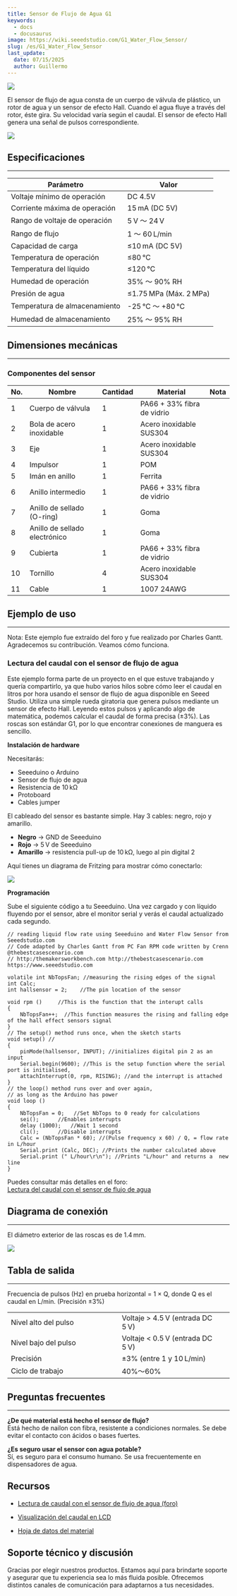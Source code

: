 ```yaml
---
title: Sensor de Flujo de Agua G1
keywords:
  - docs
  - docusaurus
image: https://wiki.seeedstudio.com/G1_Water_Flow_Sensor/
slug: /es/G1_Water_Flow_Sensor
last_update:
  date: 07/15/2025
  author: Guillermo
---
```

![](https://files.seeedstudio.com/wiki/G1_Water_Flow_Sensor/img/G1inch_Water_Flow_sensor.jpeg)

El sensor de flujo de agua consta de un cuerpo de válvula de plástico, un rotor de agua y un sensor de efecto Hall. Cuando el agua fluye a través del rotor, éste gira. Su velocidad varía según el caudal. El sensor de efecto Hall genera una señal de pulsos correspondiente.

[![](https://files.seeedstudio.com/wiki/Seeed-WiKi/docs/images/300px-Get_One_Now_Banner-ragular.png)](https://www.seeedstudio.com/g34-water-flow-sensor-p-1083.html?cPath=144_151)

## Especificaciones

---

| **Parámetro**                    | **Valor**               |
|----------------------------------|--------------------------|
| Voltaje mínimo de operación      | DC 4.5V                  |
| Corriente máxima de operación    | 15 mA (DC 5V)            |
| Rango de voltaje de operación    | 5 V ～ 24 V              |
| Rango de flujo                   | 1 ～ 60 L/min            |
| Capacidad de carga               | ≤10 mA (DC 5V)           |
| Temperatura de operación         | ≤80 ℃                   |
| Temperatura del líquido          | ≤120 ℃                  |
| Humedad de operación             | 35% ～ 90% RH            |
| Presión de agua                  | ≤1.75 MPa (Máx. 2 MPa)   |
| Temperatura de almacenamiento    | -25 ℃ ～ +80 ℃          |
| Humedad de almacenamiento        | 25% ～ 95% RH            |

## Dimensiones mecánicas

---

### Componentes del sensor

<table>
  <thead>
    <tr>
      <th>No.</th>
      <th>Nombre</th>
      <th>Cantidad</th>
      <th>Material</th>
      <th>Nota</th>
    </tr>
  </thead>
  <tbody>
    <tr style={{ fontSize: '90%' }}>
      <td style={{ width: '200px' }}>1</td>
      <td style={{ width: '150px' }}>Cuerpo de válvula</td>
      <td style={{ width: '150px' }}>1</td>
      <td style={{ width: '150px' }}>PA66 + 33% fibra de vidrio</td>
      <td style={{ width: '150px' }}></td>
    </tr>
    <tr style={{ fontSize: '90%' }}>
      <td style={{ width: '200px' }}>2</td>
      <td style={{ width: '150px' }}>Bola de acero inoxidable</td>
      <td style={{ width: '150px' }}>1</td>
      <td style={{ width: '150px' }}>Acero inoxidable SUS304</td>
      <td style={{ width: '150px' }}></td>
    </tr>
    <tr style={{ fontSize: '90%' }}>
      <td>3</td>
      <td>Eje</td>
      <td>1</td>
      <td>Acero inoxidable SUS304</td>
      <td></td>
    </tr>
    <tr style={{ fontSize: '90%' }}>
      <td>4</td>
      <td>Impulsor</td>
      <td>1</td>
      <td>POM</td>
      <td></td>
    </tr>
    <tr style={{ fontSize: '90%' }}>
      <td>5</td>
      <td>Imán en anillo</td>
      <td>1</td>
      <td>Ferrita</td>
      <td></td>
    </tr>
    <tr style={{ fontSize: '90%' }}>
      <td>6</td>
      <td>Anillo intermedio</td>
      <td>1</td>
      <td>PA66 + 33% fibra de vidrio</td>
      <td></td>
    </tr>
    <tr style={{ fontSize: '90%' }}>
      <td>7</td>
      <td>Anillo de sellado (O-ring)</td>
      <td>1</td>
      <td>Goma</td>
      <td></td>
    </tr>
    <tr style={{ fontSize: '90%' }}>
      <td>8</td>
      <td>Anillo de sellado electrónico</td>
      <td>1</td>
      <td>Goma</td>
      <td></td>
    </tr>
    <tr style={{ fontSize: '90%' }}>
      <td>9</td>
      <td>Cubierta</td>
      <td>1</td>
      <td>PA66 + 33% fibra de vidrio</td>
      <td></td>
    </tr>
    <tr style={{ fontSize: '90%' }}>
      <td>10</td>
      <td>Tornillo</td>
      <td>4</td>
      <td>Acero inoxidable SUS304</td>
      <td></td>
    </tr>
    <tr style={{ fontSize: '90%' }}>
      <td>11</td>
      <td>Cable</td>
      <td>1</td>
      <td>1007 24AWG</td>
      <td></td>
    </tr>
  </tbody>
</table>


## Ejemplo de uso

---
<font>Nota: Este ejemplo fue extraído del foro y fue realizado por Charles Gantt. Agradecemos su contribución. Veamos cómo funciona.</font>

### Lectura del caudal con el sensor de flujo de agua

Este ejemplo forma parte de un proyecto en el que estuve trabajando y quería compartirlo, ya que hubo varios hilos sobre cómo leer el caudal en litros por hora usando el sensor de flujo de agua disponible en Seeed Studio. Utiliza una simple rueda giratoria que genera pulsos mediante un sensor de efecto Hall. Leyendo estos pulsos y aplicando algo de matemática, podemos calcular el caudal de forma precisa (±3%). Las roscas son estándar G1, por lo que encontrar conexiones de manguera es sencillo.

**Instalación de hardware**

Necesitarás:

- Seeeduino o Arduino  
- Sensor de flujo de agua  
- Resistencia de 10 kΩ  
- Protoboard  
- Cables jumper  

El cableado del sensor es bastante simple. Hay 3 cables: negro, rojo y amarillo.

- **Negro** → GND de Seeeduino  
- **Rojo** → 5 V de Seeeduino  
- **Amarillo** → resistencia pull-up de 10 kΩ, luego al pin digital 2  

Aquí tienes un diagrama de Fritzing para mostrar cómo conectarlo:

![](https://files.seeedstudio.com/wiki/G1_Water_Flow_Sensor/img/Reading_liquid_flow_rate_with_an_Arduino.jpg)

**Programación**

Sube el siguiente código a tu Seeeduino. Una vez cargado y con líquido fluyendo por el sensor, abre el monitor serial y verás el caudal actualizado cada segundo.

```
// reading liquid flow rate using Seeeduino and Water Flow Sensor from Seeedstudio.com
// Code adapted by Charles Gantt from PC Fan RPM code written by Crenn @thebestcasescenario.com
// http:/themakersworkbench.com http://thebestcasescenario.com https://www.seeedstudio.com

volatile int NbTopsFan; //measuring the rising edges of the signal
int Calc;
int hallsensor = 2;    //The pin location of the sensor

void rpm ()     //This is the function that the interupt calls
{
    NbTopsFan++;  //This function measures the rising and falling edge of the hall effect sensors signal
}
// The setup() method runs once, when the sketch starts
void setup() //
{
    pinMode(hallsensor, INPUT); //initializes digital pin 2 as an input
    Serial.begin(9600); //This is the setup function where the serial port is initialised,
    attachInterrupt(0, rpm, RISING); //and the interrupt is attached
}
// the loop() method runs over and over again,
// as long as the Arduino has power
void loop ()
{
    NbTopsFan = 0;   //Set NbTops to 0 ready for calculations
    sei();      //Enables interrupts
    delay (1000);   //Wait 1 second
    cli();      //Disable interrupts
    Calc = (NbTopsFan * 60); //(Pulse frequency x 60) / Q, = flow rate in L/hour
    Serial.print (Calc, DEC); //Prints the number calculated above
    Serial.print (" L/hour\r\n"); //Prints "L/hour" and returns a  new line
}
```

Puedes consultar más detalles en el foro:  
[Lectura del caudal con el sensor de flujo de agua](https://forum.seeedstudio.com/viewtopic.php?f=4&t=989&p=3632#p3632)

## Diagrama de conexión

---
El diámetro exterior de las roscas es de 1.4 mm.

![](https://files.seeedstudio.com/wiki/G1_Water_Flow_Sensor/img/Wfs-wiring.jpg)

## Tabla de salida

---
Frecuencia de pulsos (Hz) en prueba horizontal = 1 × Q, donde Q es el caudal en L/min. (Precisión ±3%)

<table>
  <tbody>
    <tr>
      <td width="400">Nivel alto del pulso</td>
      <td width="400">Voltaje &gt; 4.5 V (entrada DC 5 V)</td>
    </tr>
    <tr>
      <td>Nivel bajo del pulso</td>
      <td>Voltaje &lt; 0.5 V (entrada DC 5 V)</td>
    </tr>
    <tr>
      <td>Precisión</td>
      <td>±3% (entre 1 y 10 L/min)</td>
    </tr>
    <tr>
      <td>Ciclo de trabajo</td>
      <td>40%～60%</td>
    </tr>
  </tbody>
</table>

## Preguntas frecuentes

---
**¿De qué material está hecho el sensor de flujo?**  
Está hecho de nailon con fibra, resistente a condiciones normales. Se debe evitar el contacto con ácidos o bases fuertes.

**¿Es seguro usar el sensor con agua potable?**  
Sí, es seguro para el consumo humano. Se usa frecuentemente en dispensadores de agua.

## Recursos

* [Lectura de caudal con el sensor de flujo de agua (foro)](https://forum.seeedstudio.com/viewtopic.php?f=4&t=989&p=3632#p3632)  

* [Visualización del caudal en LCD](http://www.practicalarduino.com/projects/water-flow-gauge)  

* [Hoja de datos del material](https://wiki.seeedstudio.com/images/4/4e/YEE70G30HSLNC..pdf)

## Soporte técnico y discusión

Gracias por elegir nuestros productos. Estamos aquí para brindarte soporte y asegurar que tu experiencia sea lo más fluida posible. Ofrecemos distintos canales de comunicación para adaptarnos a tus necesidades.


<div class="button_tech_support_container">
<a href="https://forum.seeedstudio.com/" class="button_forum"></a> 
<a href="https://www.seeedstudio.com/contacts" class="button_email"></a>
</div>

<div class="button_tech_support_container">
<a href="https://discord.gg/eWkprNDMU7" class="button_discord"></a> 
<a href="https://github.com/Seeed-Studio/wiki-documents/discussions/69" class="button_discussion"></a>
</div>
